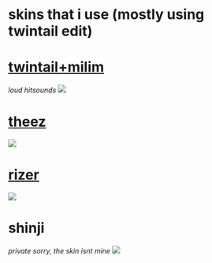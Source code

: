 

# skins that i use (mostly using twintail edit)


# [twintail+milim](https://www.dropbox.com/s/dbpkxobkoatv4fn/twintail%2Bmilim.osk?dl=0)
*loud hitsounds*
![](https://osu.ppy.sh/ss/15373008/1daf)

# [theez](https://theez.s-ul.eu/zHf87Cod)
![](https://osu.gatari.pw/ss/E6K1E7UO.jpg)


# [rizer](https://www.dropbox.com/s/21fkb30xa5xcd51/shdewz%20v12.osk?dl=0)
![](https://prnt.sc/u0dppt)


# shinji 
*private sorry, the skin isnt mine*
 ![](https://osu.ppy.sh/ss/15370331/5058)
